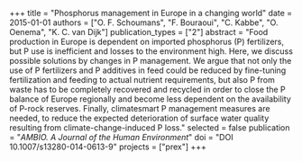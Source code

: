 +++
title = "Phosphorus management in Europe in a changing world"
date = 2015-01-01
authors = ["O. F. Schoumans", "F. Bouraoui", "C. Kabbe", "O. Oenema", "K. C. van Dijk"]
publication_types = ["2"]
abstract = "Food production in Europe is dependent on imported phosphorus (P) fertilizers, but P use is inefficient and losses to the environment high. Here, we discuss possible solutions by changes in P management. We argue that not only the use of P fertilizers and P additives in feed could be reduced by fine-tuning fertilization and feeding to actual nutrient requirements, but also P from waste has to be completely recovered and recycled in order to close the P balance of Europe regionally and become less dependent on the availability of P-rock reserves. Finally, climatesmart P management measures are needed, to reduce the expected deterioration of surface water quality resulting from climate-change-induced P loss."
selected = false
publication = "*AMBIO. A Journal of the Human Environment*"
doi = "DOI 10.1007/s13280-014-0613-9"
projects = ["prex"]
+++

